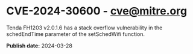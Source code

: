 # CVE-2024-30600 - cve@mitre.org

Tenda FH1203 v2.0.1.6 has a stack overflow vulnerability in the schedEndTime parameter of the setSchedWifi function.

**Publish date:** 2024-03-28
